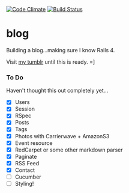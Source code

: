 [![Code Climate](https://codeclimate.com/github/karenling/blog/badges/gpa.svg)](https://codeclimate.com/github/karenling/blog) [![Build Status](https://semaphoreci.com/api/v1/karenling/blog/branches/master/badge.svg)](https://semaphoreci.com/karenling/blog)

# blog

Building a blog...making sure I know Rails 4.

Visit [my tumblr](http://blog.karenling.net) until this is ready. =]

### To Do
Haven't thought this out completely yet...
- [x] Users
- [x] Session
- [x] RSpec
- [x] Posts
- [x] Tags
- [x] Photos with Carrierwave + AmazonS3
- [x] Event resource
- [x] RedCarpet or some other markdown parser
- [x] Paginate
- [x] RSS Feed
- [x] Contact
- [ ] Cucumber
- [ ] Styling!
